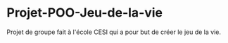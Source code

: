 # Projet-POO-Jeu-de-la-vie
Projet de groupe fait à l'école CESI qui a pour but de créer le jeu de la vie.
